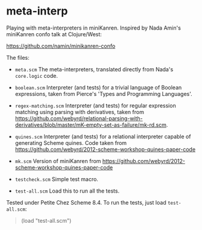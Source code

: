meta-interp
===========

Playing with meta-interpreters in miniKanren.  Inspired by Nada Amin's miniKanren confo talk at Clojure/West:

https://github.com/namin/minikanren-confo


The files:

* `meta.scm`  The meta-interpreters, translated directly from Nada's `core.logic` code.


* `boolean.scm`  Interpreter (and tests) for a trivial language of Boolean expressions, taken from Pierce's 'Types and Programming Languages'.

* `regex-matching.scm`  Interpreter (and tests) for regular expression matching using parsing with derivatives, taken from https://github.com/webyrd/relational-parsing-with-derivatives/blob/master/mK-empty-set-as-failure/mk-rd.scm.

* `quines.scm`  Interpreter (and tests) for a relational interpreter capable of generating Scheme quines.  Code taken from https://github.com/webyrd/2012-scheme-workshop-quines-paper-code


* `mk.scm`  Version of miniKanren from https://github.com/webyrd/2012-scheme-workshop-quines-paper-code


* `testcheck.scm`  Simple test macro.

* `test-all.scm`  Load this to run all the tests.



Tested under Petite Chez Scheme 8.4.  To run the tests, just load `test-all.scm`:

> (load "test-all.scm")